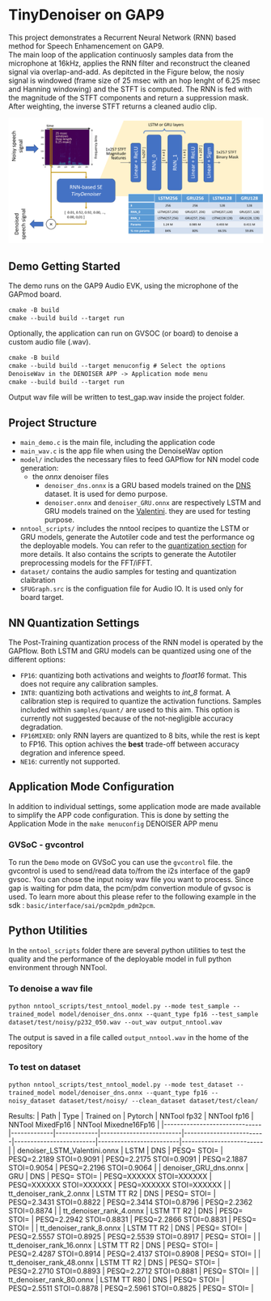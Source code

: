 # TinyDenoiser on GAP9

This project demonstrates a Recurrent Neural Network (RNN) based method for Speech Enhamencement on GAP9.  
The main loop of the application continuosly samples data from the microphone at 16kHz, applies the RNN filter and reconstruct the cleaned signal via overlap-and-add.
As depitcted in the Figure below, the nosiy signal is windowed (frame size of 25 msec with an hop lenght of 6.25 msec and Hanning windowing) and the STFT is computed. 
The RNN is fed with the magnitude of the STFT components and return a suppression mask. After weighting, the inverse STFT returns a cleaned audio clip.

![alt text](imgs/TinyDenoiser.png?raw=true "Title")

## Demo Getting Started
The demo runs on the GAP9 Audio EVK, using the microphone of the GAPmod board.
```
cmake -B build
cmake --build build --target run
```

Optionally, the application can run on GVSOC (or board) to denoise a custom audio file (.wav).
```
cmake -B build
cmake --build build --target menuconfig # Select the options DenoiseWav in the DENOISER APP -> Application mode menu
cmake --build build --target run
```
Output wav file will be written to test_gap.wav inside the project folder.

## Project Structure
* `main_demo.c` is the main file, including the application code
* `main_wav.c` is the app file when using the DenoiseWav option
* `model/` includes the necessary files to feed GAPflow for NN model code generation: 
    * the _onnx_ denoiser files
        * `denoiser_dns.onnx` is a GRU based models trained on the [DNS][dns] dataset. It is used for demo purpose.
        * `denoiser.onnx` and `denoiser_GRU.onnx` are respectively LSTM and GRU models trained on the [Valentini][valentini]. they are used for testing purpose.
* `nntool_scripts/` includes the nntool recipes to quantize the LSTM or GRU models, generate the Autotiler code and test the performance og the deployable models. You can refer to the [quantization section](#nn-quantization-settings) for more details. It also contains the scripts to generate the Autotiler preprocessing models for the FFT/iFFT.
* `dataset/` contains the audio samples for testing and quantization claibration
* `SFUGraph.src` is the configuation file for Audio IO. It is used only for board target.

## NN Quantization Settings
The Post-Training quantization process of the RNN model is operated by the GAPflow.
Both LSTM and GRU models can be quantized using one of the different options:
* `FP16`: quantizing both activations and weights to _float16_ format. This does not require any calibration samples.
* `INT8`: quantizing both activations and weights to _int\_8_ format. A calibration step is required to quantize the activation functions. Samples included within `samples/quant/` are used to this aim. This option is currently not suggested because of the not-negligible accuracy degradation.
* `FP16MIXED`: only RNN layers are quantized to 8 bits, while the rest is kept to FP16. This option achives the **best** trade-off between accuracy degration and inference speed.
* `NE16`: currently not supported. 

## Application Mode Configuration
In addition to individual settings, some application mode are made available to simplify the APP code configuration. This is done by setting the Application Mode in the `make menuconfig` DENOISER APP menu

### GVSoC - gvcontrol
To run the `Demo` mode on GVSoC you can use the `gvcontrol` file.
the gvcontrol is used to send/read data to/from the i2s interface of the gap9 gvsoc.
You can chose the input noisy wav file you want to process. Since gap is waiting for pdm data, the pcm/pdm convertion module of gvsoc is used. To learn more about this please refer to the following example in the sdk : `basic/interface/sai/pcm2pdm_pdm2pcm`.


## Python Utilities
In the `nntool_scripts` folder there are several python utilities to test the quality and the performance of the deployable model in full python environment through NNTool.

### To denoise a wav file
```
python nntool_scripts/test_nntool_model.py --mode test_sample --trained_model model/denoiser_dns.onnx --quant_type fp16 --test_sample dataset/test/noisy/p232_050.wav --out_wav output_nntool.wav
```
The output is saved in a file called `output_nntool.wav` in the home of the repository

### To test on dataset
```
python nntool_scripts/test_nntool_model.py --mode test_dataset --trained_model model/denoiser_dns.onnx --quant_type fp16 --noisy_dataset dataset/test/noisy/ --clean_dataset dataset/test/clean/
```

[dns]: https://www.microsoft.com/en-us/research/academic-program/deep-noise-suppression-challenge-interspeech-2020/
[valentini]: https://datashare.ed.ac.uk/handle/10283/2791

Results:
| Path                         | Type        | Trained on  | Pytorch                 | NNTool fp32             | NNTool fp16             | NNTool MixedFp16        | NNTool Mixedne16Fp16    |
|------------------------------|-------------|-------------|-------------------------|-------------------------|-------------------------|-------------------------|-------------------------|
| denoiser_LSTM_Valentini.onnx | LSTM        | DNS         | PESQ=       STOI=       | PESQ=2.2189 STOI=0.9091 | PESQ=2.2175 STOI=0.9091 | PESQ=2.1887 STOI=0.9054 | PESQ=2.2196 STOI=0.9064 |
| denoiser_GRU_dns.onnx        | GRU         | DNS         | PESQ=       STOI=       | PESQ=XXXXXX STOI=XXXXXX | PESQ=XXXXXX STOI=XXXXXX | PESQ=XXXXXX STOI=XXXXXX | 
| tt_denoiser_rank_2.onnx      | LSTM TT R2  | DNS         | PESQ=       STOI=       | PESQ=2.3431 STOI=0.8822 | PESQ=2.3414 STOI=0.8796 | PESQ=2.2362 STOI=0.8874 | 
| tt_denoiser_rank_4.onnx      | LSTM TT R2  | DNS         | PESQ=       STOI=       | PESQ=2.2942 STOI=0.8831 | PESQ=2.2866 STOI=0.8831 | PESQ= STOI= | 
| tt_denoiser_rank_8.onnx      | LSTM TT R2  | DNS         | PESQ=       STOI=       | PESQ=2.5557 STOI=0.8925 | PESQ=2.5539 STOI=0.8917 | PESQ= STOI= | 
| tt_denoiser_rank_16.onnx     | LSTM TT R2  | DNS         | PESQ=       STOI=       | PESQ=2.4287 STOI=0.8914 | PESQ=2.4137 STOI=0.8908 | PESQ= STOI= | 
| tt_denoiser_rank_48.onnx     | LSTM TT R2  | DNS         | PESQ=       STOI=       | PESQ=2.2710 STOI=0.8893 | PESQ=2.2712 STOI=0.8881 | PESQ= STOI= | 
| tt_denoiser_rank_80.onnx     | LSTM TT R80 | DNS         | PESQ=       STOI=       | PESQ=2.5511 STOI=0.8878 | PESQ=2.5961 STOI=0.8825 | PESQ= STOI= | 
